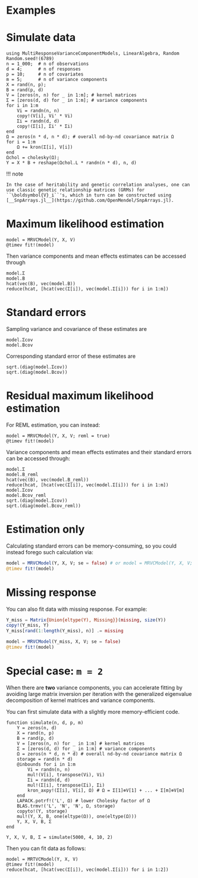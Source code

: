 # Examples

# Simulate data
```@repl 1
using MultiResponseVarianceComponentModels, LinearAlgebra, Random
Random.seed!(6789)
n = 1_000;  # n of observations
d = 4;      # n of responses
p = 10;     # n of covariates
m = 5;      # n of variance components
X = rand(n, p);
B = rand(p, d)
V = [zeros(n, n) for _ in 1:m]; # kernel matrices
Σ = [zeros(d, d) for _ in 1:m]; # variance components
for i in 1:m
    Vi = randn(n, n)
    copy!(V[i], Vi' * Vi)
    Σi = randn(d, d)
    copy!(Σ[i], Σi' * Σi)
end
Ω = zeros(n * d, n * d); # overall nd-by-nd covariance matrix Ω
for i = 1:m
    Ω += kron(Σ[i], V[i])
end
Ωchol = cholesky(Ω);
Y = X * B + reshape(Ωchol.L * randn(n * d), n, d)
```

!!! note

    In the case of heritability and genetic correlation analyses, one can use classic genetic relationship matrices (GRMs) for ``\boldsymbol{V}_i``'s, which in turn can be constructed using [__SnpArrays.jl__](https://github.com/OpenMendel/SnpArrays.jl).

# Maximum likelihood estimation
```@repl 1
model = MRVCModel(Y, X, V)
@timev fit!(model)
```

Then variance components and mean effects estimates can be accessed through
```@repl 1
model.Σ
model.B
hcat(vec(B), vec(model.B))
reduce(hcat, [hcat(vec(Σ[i]), vec(model.Σ[i])) for i in 1:m])
```

# Standard errors
Sampling variance and covariance of these estimates are
```@repl 1
model.Σcov
model.Bcov
```
Corresponding standard error of these estimates are
```@repl 1
sqrt.(diag(model.Σcov))
sqrt.(diag(model.Bcov))
```

# Residual maximum likelihood estimation
For REML estimation, you can instead:
```@repl 1
model = MRVCModel(Y, X, V; reml = true)
@timev fit!(model)
```

Variance components and mean effects estimates and their standard errors can be accessed through:
```@repl 1
model.Σ
model.B_reml
hcat(vec(B), vec(model.B_reml))
reduce(hcat, [hcat(vec(Σ[i]), vec(model.Σ[i])) for i in 1:m])
model.Σcov
model.Bcov_reml
sqrt.(diag(model.Σcov))
sqrt.(diag(model.Bcov_reml))
```

# Estimation only
Calculating standard errors can be memory-consuming, so you could instead forego such calculation via:
```julia
model = MRVCModel(Y, X, V; se = false) # or model = MRVCModel(Y, X, V; se = false, reml = true)
@timev fit!(model)
```

# Missing response
You can also fit data with missing response. For example:
```julia
Y_miss = Matrix{Union{eltype(Y), Missing}}(missing, size(Y))
copy!(Y_miss, Y)
Y_miss[rand(1:length(Y_miss), n)] .= missing

model = MRVCModel(Y_miss, X, V; se = false)
@timev fit!(model)
```

# Special case: ``m = 2``
When there are __two__ variance components, you can accelerate fitting by avoiding large matrix inversion per iteration with the generalized eigenvalue decomposition of kernel matrices and variance components.

You can first simulate data with a slightly more memory-efficient code.
```@repl 1
function simulate(n, d, p, m)
    Y = zeros(n, d)
    X = rand(n, p)
    B = rand(p, d)
    V = [zeros(n, n) for _ in 1:m] # kernel matrices
    Σ = [zeros(d, d) for _ in 1:m] # variance components
    Ω = zeros(n * d, n * d) # overall nd-by-nd covariance matrix Ω
    storage = rand(n * d)
    @inbounds for i in 1:m
        Vi = randn(n, n)
        mul!(V[i], transpose(Vi), Vi)
        Σi = randn(d, d)
        mul!(Σ[i], transpose(Σi), Σi)
        kron_axpy!(Σ[i], V[i], Ω) # Ω = Σ[1]⊗V[1] + ... + Σ[m]⊗V[m]
    end
    LAPACK.potrf!('L', Ω) # lower Cholesky factor of Ω
    BLAS.trmv!('L', 'N', 'N', Ω, storage)
    copyto!(Y, storage)
    mul!(Y, X, B, one(eltype(Ω)), one(eltype(Ω)))
    Y, X, V, B, Σ
end

Y, X, V, B, Σ = simulate(5000, 4, 10, 2)
```

Then you can fit data as follows:
```@repl 1
model = MRTVCModel(Y, X, V)
@timev fit!(model)
reduce(hcat, [hcat(vec(Σ[i]), vec(model.Σ[i])) for i in 1:2])
```